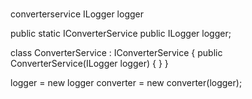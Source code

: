 #
##
converterservice
ILogger logger

public static IConverterService
public ILogger logger;

class ConverterService : IConverterService {
    public ConverterService(ILogger logger) {
    }
}

logger = new logger
converter = new converter(logger);
